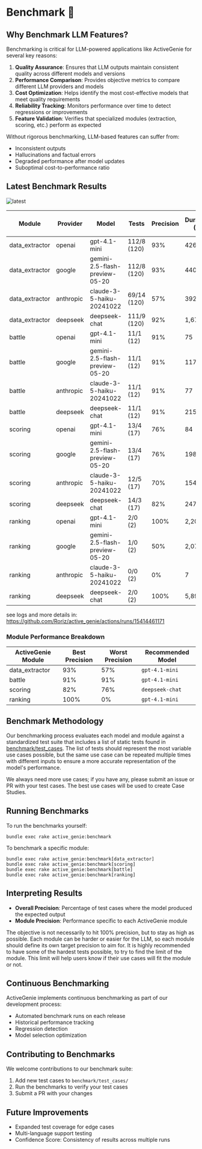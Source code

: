 # Benchmark 🧪

## Why Benchmark LLM Features?

Benchmarking is critical for LLM-powered applications like ActiveGenie for several key reasons:

1. **Quality Assurance**: Ensures that LLM outputs maintain consistent quality across different models and versions
2. **Performance Comparison**: Provides objective metrics to compare different LLM providers and models
3. **Cost Optimization**: Helps identify the most cost-effective models that meet quality requirements
4. **Reliability Tracking**: Monitors performance over time to detect regressions or improvements
5. **Feature Validation**: Verifies that specialized modules (extraction, scoring, etc.) perform as expected

Without rigorous benchmarking, LLM-based features can suffer from:
- Inconsistent outputs
- Hallucinations and factual errors
- Degraded performance after model updates
- Suboptimal cost-to-performance ratio

## Latest Benchmark Results

![latest](/assets/latest-benchmark.png)

| Module | Provider | Model | Tests | Precision | Duration (s) | Requests | Tokens | Avg. Duration (s) |
| --- | --- | --- | --- | --- | --- | --- | --- | --- |
| data_extractor | openai | gpt-4.1-mini | 112/8 (120) | 93% | 426 | 166 | 100039 | 3.55 |
| data_extractor | google | gemini-2.5-flash-preview-05-20 | 112/8 (120) | 93% | 440 | 165 | 213353 | 3.67 |
| data_extractor | anthropic | claude-3-5-haiku-20241022 | 69/14 (120) | 57% | 392 | 109 | 145058 | 3.26 |
| data_extractor | deepseek | deepseek-chat | 111/9 (120) | 92% | 1,674 | 162 | 145282 | 13.95 |
| battle | openai | gpt-4.1-mini | 11/1 (12) | 91% | 75 | 12 | 9672 | 6.23 |
| battle | google | gemini-2.5-flash-preview-05-20 | 11/1 (12) | 91% | 117 | 12 | 28203 | 9.75 |
| battle | anthropic | claude-3-5-haiku-20241022 | 11/1 (12) | 91% | 77 | 12 | 16025 | 6.44 |
| battle | deepseek | deepseek-chat | 11/1 (12) | 91% | 215 | 12 | 11312 | 17.9 |
| scoring | openai | gpt-4.1-mini | 13/4 (17) | 76% | 84 | 17 | 15279 | 4.95 |
| scoring | google | gemini-2.5-flash-preview-05-20 | 13/4 (17) | 76% | 198 | 17 | 48656 | 11.62 |
| scoring | anthropic | claude-3-5-haiku-20241022 | 12/5 (17) | 70% | 154 | 17 | 26878 | 9.08 |
| scoring | deepseek | deepseek-chat | 14/3 (17) | 82% | 247 | 17 | 16739 | 14.55 |
| ranking | openai | gpt-4.1-mini | 2/0 (2) | 100% | 2,209 | 259 | 390023 | 1104.32 |
| ranking | google | gemini-2.5-flash-preview-05-20 | 1/0 (2) | 50% | 2,072 | 119 | 509041 | 1035.97 |
| ranking | anthropic | claude-3-5-haiku-20241022 | 0/0 (2) | 0% | 7 | 2 | 2826 | 3.66 |
| ranking | deepseek | deepseek-chat | 2/0 (2) | 100% | 5,892 | 260 | 423544 | 2945.88 |

see logs and more details in: https://github.com/Roriz/active_genie/actions/runs/15414461171

### Module Performance Breakdown

| ActiveGenie Module | Best Precision | Worst Precision | Recommended Model |
| --- | --- | --- | --- |
| data_extractor | 93% | 57% | `gpt-4.1-mini` |
| battle | 91% | 91% | `gpt-4.1-mini` |
| scoring | 82% | 76% | `deepseek-chat` |
| ranking | 100% | 0% | `gpt-4.1-mini` |

## Benchmark Methodology

Our benchmarking process evaluates each model and module against a standardized test suite that includes a list of static tests found in [benchmark/test_cases](https://github.com/Roriz/active_genie/tree/main/benchmark/test_cases).
The list of tests should represent the most variable use cases possible, but the same use case can be repeated multiple times with different inputs to ensure a more accurate representation of the model's performance.

We always need more use cases; if you have any, please submit an issue or PR with your test cases. The best use cases will be used to create Case Studies.

## Running Benchmarks

To run the benchmarks yourself:

```shell
bundle exec rake active_genie:benchmark
```

To benchmark a specific module:

```shell
bundle exec rake active_genie:benchmark[data_extractor]
bundle exec rake active_genie:benchmark[scoring]
bundle exec rake active_genie:benchmark[battle]
bundle exec rake active_genie:benchmark[ranking]
```

## Interpreting Results

- **Overall Precision**: Percentage of test cases where the model produced the expected output
- **Module Precision**: Performance specific to each ActiveGenie module

The objective is not necessarily to hit 100% precision, but to stay as high as possible. Each module can be harder or easier for the LLM, so each module should define its own target precision to aim for.
It is highly recommended to have some of the hardest tests possible, to try to find the limit of the module. This limit will help users know if their use cases will fit the module or not.

## Continuous Benchmarking

ActiveGenie implements continuous benchmarking as part of our development process:
- Automated benchmark runs on each release
- Historical performance tracking
- Regression detection
- Model selection optimization

## Contributing to Benchmarks

We welcome contributions to our benchmark suite:
1. Add new test cases to `benchmark/test_cases/`
2. Run the benchmarks to verify your test cases
3. Submit a PR with your changes

## Future Improvements

- Expanded test coverage for edge cases
- Multi-language support testing
- Confidence Score: Consistency of results across multiple runs
